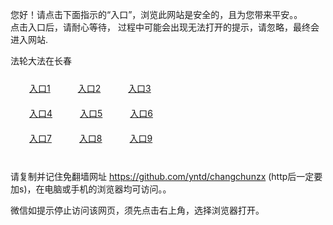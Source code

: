 您好！请点击下面指示的“入口”，浏览此网站是安全的，且为您带来平安。。 <br/>
点击入口后，请耐心等待， 过程中可能会出现无法打开的提示，请忽略，最终会进入网站. </br>

法轮大法在长春<br/>
<div style="padding:10px"><a style="margin:20px" target="_blank" href="https://d1mawnqy7ahpsq.cloudfront.net/2Qpsp?rvqutle" id="ccLink1" rel="nofollow">入口1</a> <a target="_blank" style="margin:20px" href="https://d1o1gn9m452zze.cloudfront.net/2Qpsp?aysxlsh" id="ccLink2" rel="nofollow">入口2</a> <a style="margin:20px" target="_blank" href="https://d3r6e0hf5pual9.cloudfront.net/2Qpsp?uugqurok" id="ccLink3" rel="nofollow">入口3</a></div>

<div style="padding:10px" ><a style="margin:20px" target="_blank" href="https://d1mawnqy7ahpsq.cloudfront.net/2Qpsp?rvqutle" id="ccLink4" rel="nofollow">入口4</a> <a style="margin:20px" href="https://d1o1gn9m452zze.cloudfront.net/2Qpsp?aysxlsh" target="_blank" id="ccLink5" rel="nofollow">入口5</a> <a style="margin:20px" href="https://d3r6e0hf5pual9.cloudfront.net/2Qpsp?uugqurok" target="_blank" id="ccLink6" rel="nofollow">入口6</a></div>

<div style="padding:10px"><a style="margin:20px" target="_blank" href="https://d1mawnqy7ahpsq.cloudfront.net/2Qpsp?rvqutle" id="ccLink7" rel="nofollow">入口7</a> <a style="margin:20px" href="https://d1o1gn9m452zze.cloudfront.net/2Qpsp?aysxlsh" target="_blank" id="ccLink8" rel="nofollow">入口8</a> <a style="margin:20px" target="_blank" href="https://d3r6e0hf5pual9.cloudfront.net/2Qpsp?uugqurok" id="ccLink9" rel="nofollow">入口9</a></div>

<br/>



请复制并记住免翻墙网址 https://github.com/yntd/changchunzx (http后一定要加s)，在电脑或手机的浏览器均可访问。。<br/>

微信如提示停止访问该网页，须先点击右上角，选择浏览器打开。
